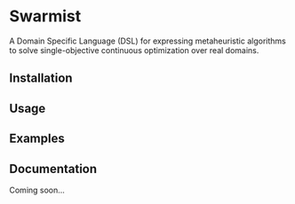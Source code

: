 # Swarmist

A Domain Specific Language (DSL) for expressing metaheuristic algorithms to solve single-objective continuous optimization over real domains. 

## Installation

## Usage

## Examples

## Documentation

Coming soon...
